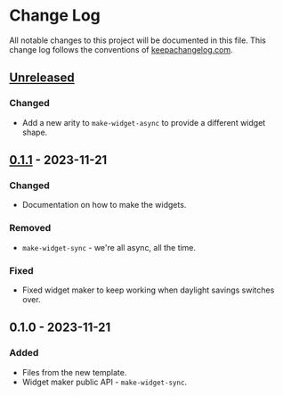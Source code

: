 # Change Log
All notable changes to this project will be documented in this file. This change log follows the conventions of [keepachangelog.com](http://keepachangelog.com/).

## [Unreleased]
### Changed
- Add a new arity to `make-widget-async` to provide a different widget shape.

## [0.1.1] - 2023-11-21
### Changed
- Documentation on how to make the widgets.

### Removed
- `make-widget-sync` - we're all async, all the time.

### Fixed
- Fixed widget maker to keep working when daylight savings switches over.

## 0.1.0 - 2023-11-21
### Added
- Files from the new template.
- Widget maker public API - `make-widget-sync`.

[Unreleased]: https://sourcehost.site/your-name/bosquet-workshop/compare/0.1.1...HEAD
[0.1.1]: https://sourcehost.site/your-name/bosquet-workshop/compare/0.1.0...0.1.1

